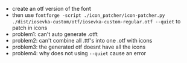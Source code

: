 - create an otf version of the font
- then use `fontforge -script ./icon_patcher/icon-patcher.py ./dist/iosevka-custom/otf/iosevka-custom-regular.otf --quiet` to patch in icons
- problem1: can't auto generate .otft
- problem2: can't combine all .ttf's into one .otf with icons
- problem3: the generated otf doesnt have all the icons
- problem4: why does not using `--quiet` cause an error
